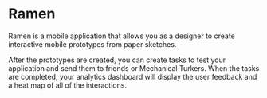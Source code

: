 Ramen
=====
Ramen is a mobile application that allows you as a designer to create interactive mobile prototypes from paper sketches. 

After the prototypes are created, you can create tasks to test your application and send them to friends or Mechanical Turkers. When the tasks are completed, your analytics dashboard will display the user feedback and a heat map of all of the interactions.
